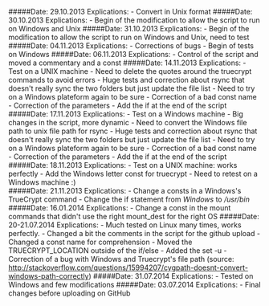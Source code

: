 #####Date: 29.10.2013
Explications: - Convert in Unix format
#####Date: 30.10.2013
Explications: - Begin of the modification to allow the script to run on Windows and Unix
#####Date: 31.10.2013
Explications: - Begin of the modification to allow the script to run on Windows and Unix, need to test
#####Date: 04.11.2013
Explications: - Corrections of bugs
              - Begin of tests on Windows
#####Date: 06.11.2013
Explications: - Control of the script and moved a commentary and a const
#####Date: 14.11.2013
Explications: - Test on a UNIX machine
              - Need to delete the quotes around the truecrypt commands to avoid errors
              - Huge tests and correction about rsync that doesn't really sync the two folders but just update the file list
              - Need to try on a Windows plateform again to be sure
              - Correction of a bad const name 
              - Correction of the parameters
              - Add the if at the end of the script		
#####Date: 17.11.2013
Explications: - Test on a Windows machine
              - Big changes in the script, more dynamic
              - Need to convert the Windows file path to unix file path for rsync
              - Huge tests and correction about rsync that doesn't really sync the two folders but just update the file list
              - Need to try on a Windows plateform again to be sure
              - Correction of a bad const name 
              - Correction of the parameters
              - Add the if at the end of the script		
#####Date: 18.11.2013
Explications: - Test on a UNIX machine: works perfectly
              - Add the Windows letter const for truecrypt
              - Need to retest on a Windows machine :)	
#####Date: 21.11.2013
Explications: - Change a consts in a Windows's TrueCrypt command
              - Change the if statement from *Windows* to */usr/bin*
#####Date: 16.01.2014
Explications: - Change a const in the mount commands that didn't use the right mount_dest for the right OS
#####Date: 20-21.07.2014
Explications: - Much tested on Linux many times, works perfectly.
              - Changed a bit the comments in the script for the github upload
              - Changed a const name for comprehension
              - Moved the TRUECRYPT_LOCATION outside of the if/else
              - Added the set -u
              - Correction of a bug with Windows and Truecrypt's file path (source: http://stackoverflow.com/questions/15994207/cygpath-doesnt-convert-windows-path-correctly)
#####Date: 31.07.2014
Explications: - Tested on Windows and few modifications
#####Date: 03.07.2014
Explications: - Final changes before uploading on GitHub

